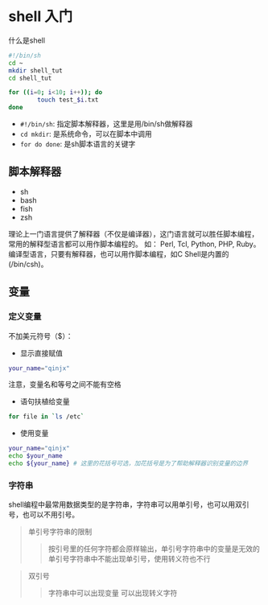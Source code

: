 # shell 入门
什么是shell

```sh
#!/bin/sh
cd ~
mkdir shell_tut
cd shell_tut

for ((i=0; i<10; i++)); do
        touch test_$i.txt
done
```
- `#!/bin/sh`: 指定脚本解释器，这里是用/bin/sh做解释器
- `cd mkdir`: 是系统命令，可以在脚本中调用
- `for do done`: 是sh脚本语言的关键字

## 脚本解释器
- sh
- bash
- fish
- zsh

理论上一门语言提供了解释器（不仅是编译器），这门语言就可以胜任脚本编程，常用的解释型语言都可以用作脚本编程的。
如： Perl, Tcl, Python, PHP, Ruby。 编译型语言，只要有解释器，也可以用作脚本编程，如C Shell是内置的(/bin/csh)。

## 变量
### 定义变量
不加美元符号（$）：
- 显示直接赋值
```sh
your_name="qinjx"
```
注意，变量名和等号之间不能有空格

- 语句扶植给变量
```sh
for file in `ls /etc`
```

- 使用变量
```sh
your_name="qinjx"
echo $your_name
echo ${your_name} # 这里的花括号可选，加花括号是为了帮助解释器识别变量的边界
```

### 字符串
  shell编程中最常用数据类型的是字符串，字符串可以用单引号，也可以用双引号，也可以不用引号。
  
> 单引号字符串的限制
>> 按引号里的任何字符都会原样输出，单引号字符串中的变量是无效的
>> 单引号字符串中不能出现单引号，使用转义符也不行

> 双引号
>> 字符串中可以出现变量
>> 可以出现转义字符
